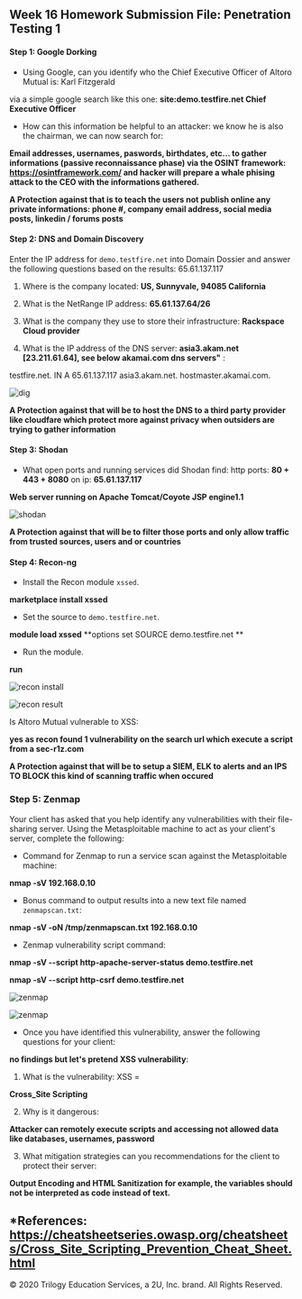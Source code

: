 ## Week 16 Homework Submission File: Penetration Testing 1

#### Step 1: Google Dorking


- Using Google, can you identify who the Chief Executive Officer of Altoro Mutual is: Karl Fitzgerald

via a simple google search like this one: **site:demo.testfire.net Chief Executive Officer**

- How can this information be helpful to an attacker: we know he is also the chairman, we can now search for:

**Email addresses, usernames, paswords, birthdates, etc... to gather informations (passive reconnaissance phase) via the OSINT framework: https://osintframework.com/
and hacker will prepare a whale phising attack to the CEO with the informations gathered.**

**A Protection against that is to teach the users not publish online any private informations: phone #, company email address, social media posts, linkedin / forums posts**


#### Step 2: DNS and Domain Discovery

Enter the IP address for `demo.testfire.net` into Domain Dossier and answer the following questions based on the results: 65.61.137.117

  1. Where is the company located: **US, Sunnyvale, 94085 California**

  2. What is the NetRange IP address: **65.61.137.64/26**

  3. What is the company they use to store their infrastructure: **Rackspace Cloud provider**

  4. What is the IP address of the DNS server: **asia3.akam.net [23.211.61.64], see below akamai.com dns servers"** :

testfire.net.	IN	A	65.61.137.117         asia3.akam.net. hostmaster.akamai.com.

![dig](/dig.PNG "dig")

**A Protection against that will be to host the DNS to a third party provider like cloudfare which protect more against privacy when outsiders are trying to gather information**

#### Step 3: Shodan

- What open ports and running services did Shodan find: http ports: **80 + 443 + 8080** on ip: **65.61.137.117**

**Web server running on Apache Tomcat/Coyote JSP engine1.1**

![shodan](/Shodan.PNG "shodan")

**A Protection against that will be to filter those ports and only allow traffic from trusted sources, users and or countries**

#### Step 4: Recon-ng

- Install the Recon module `xssed`. 

**marketplace install xssed**

- Set the source to `demo.testfire.net`. 


**module load xssed**
**options set SOURCE demo.testfire.net **

- Run the module. 

**run**

![recon install](/RECON-NG-1.PNG "recon install")

![recon result](RECON-NG-2.PNG "recon result")

Is Altoro Mutual vulnerable to XSS: 

**yes as recon found 1 vulnerability on the search url which execute a script from a sec-r1z.com**

**A Protection against that will be to setup a SIEM, ELK to alerts and an IPS TO BLOCK this kind of scanning traffic when occured**

### Step 5: Zenmap

Your client has asked that you help identify any vulnerabilities with their file-sharing server. Using the Metasploitable machine to act as your client's server, complete the following:

- Command for Zenmap to run a service scan against the Metasploitable machine: 

**nmap -sV 192.168.0.10**
 
- Bonus command to output results into a new text file named `zenmapscan.txt`:

**nmap -sV -oN /tmp/zenmapscan.txt 192.168.0.10**

- Zenmap vulnerability script command: 

**nmap -sV --script http-apache-server-status demo.testfire.net**

**nmap -sV --script http-csrf demo.testfire.net**

![zenmap](zenmap-vuln.PNG "zenmap")

![zenmap](zenmap-vuln2.PNG "zenmap")

- Once you have identified this vulnerability, answer the following questions for your client: 

**no findings but let's pretend XSS vulnerability**:

  1. What is the vulnerability: XSS = 
 
**Cross_Site Scripting**

  2. Why is it dangerous:

**Attacker can remotely execute scripts and accessing not allowed data like databases, usernames, password**

  3. What mitigation strategies can you recommendations for the client to protect their server:

**Output Encoding and HTML Sanitization for example, the variables should not be interpreted as code instead of text.**
  
 *References: https://cheatsheetseries.owasp.org/cheatsheets/Cross_Site_Scripting_Prevention_Cheat_Sheet.html
---
© 2020 Trilogy Education Services, a 2U, Inc. brand. All Rights Reserved.  
